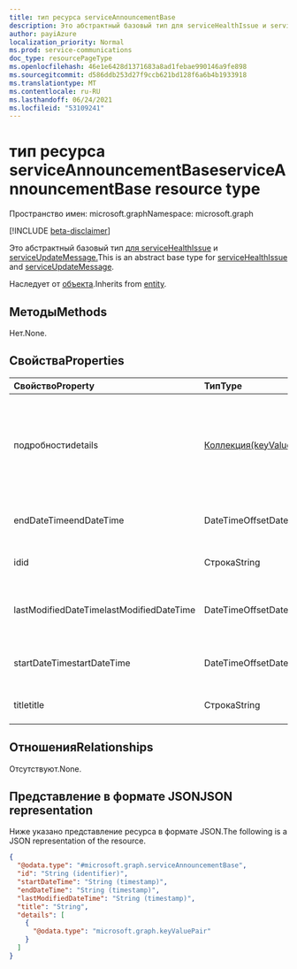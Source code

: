 ```yaml
---
title: тип ресурса serviceAnnouncementBase
description: Это абстрактный базовый тип для serviceHealthIssue и serviceUpdateMessage.
author: payiAzure
localization_priority: Normal
ms.prod: service-communications
doc_type: resourcePageType
ms.openlocfilehash: 46e1e6428d1371683a8ad1febae990146a9fe898
ms.sourcegitcommit: d586ddb253d27f9ccb621bd128f6a6b4b1933918
ms.translationtype: MT
ms.contentlocale: ru-RU
ms.lasthandoff: 06/24/2021
ms.locfileid: "53109241"
---
```

# <a name="serviceannouncementbase-resource-type"></a><span data-ttu-id="9e269-103">тип ресурса serviceAnnouncementBase</span><span class="sxs-lookup"><span data-stu-id="9e269-103">serviceAnnouncementBase resource type</span></span>

<span data-ttu-id="9e269-104">Пространство имен: microsoft.graph</span><span class="sxs-lookup"><span data-stu-id="9e269-104">Namespace: microsoft.graph</span></span>

[!INCLUDE [beta-disclaimer](../../includes/beta-disclaimer.md)]

<span data-ttu-id="9e269-105">Это абстрактный базовый тип [для serviceHealthIssue](../resources/servicehealthissue.md) и [serviceUpdateMessage.](../resources/serviceupdatemessage.md)</span><span class="sxs-lookup"><span data-stu-id="9e269-105">This is an abstract base type for [serviceHealthIssue](../resources/servicehealthissue.md) and [serviceUpdateMessage](../resources/serviceupdatemessage.md).</span></span>

<span data-ttu-id="9e269-106">Наследует от [объекта](../resources/entity.md).</span><span class="sxs-lookup"><span data-stu-id="9e269-106">Inherits from [entity](../resources/entity.md).</span></span>

## <a name="methods"></a><span data-ttu-id="9e269-107">Методы</span><span class="sxs-lookup"><span data-stu-id="9e269-107">Methods</span></span>
<span data-ttu-id="9e269-108">Нет.</span><span class="sxs-lookup"><span data-stu-id="9e269-108">None.</span></span>

## <a name="properties"></a><span data-ttu-id="9e269-109">Свойства</span><span class="sxs-lookup"><span data-stu-id="9e269-109">Properties</span></span>
|<span data-ttu-id="9e269-110">Свойство</span><span class="sxs-lookup"><span data-stu-id="9e269-110">Property</span></span>|<span data-ttu-id="9e269-111">Тип</span><span class="sxs-lookup"><span data-stu-id="9e269-111">Type</span></span>|<span data-ttu-id="9e269-112">Описание</span><span class="sxs-lookup"><span data-stu-id="9e269-112">Description</span></span>|
|:---|:---|:---|
|<span data-ttu-id="9e269-113">подробности</span><span class="sxs-lookup"><span data-stu-id="9e269-113">details</span></span>|<span data-ttu-id="9e269-114">[Коллекция(keyValuePair)](../resources/keyvaluepair.md)</span><span class="sxs-lookup"><span data-stu-id="9e269-114">Collection([keyValuePair](../resources/keyvaluepair.md))</span></span>|<span data-ttu-id="9e269-115">Дополнительные сведения о событии службы.</span><span class="sxs-lookup"><span data-stu-id="9e269-115">Additional details about service event.</span></span> <span data-ttu-id="9e269-116">Это свойство не поддерживает фильтры.</span><span class="sxs-lookup"><span data-stu-id="9e269-116">This property doesn't support filters.</span></span>|
|<span data-ttu-id="9e269-117">endDateTime</span><span class="sxs-lookup"><span data-stu-id="9e269-117">endDateTime</span></span>|<span data-ttu-id="9e269-118">DateTimeOffset</span><span class="sxs-lookup"><span data-stu-id="9e269-118">DateTimeOffset</span></span>|<span data-ttu-id="9e269-119">Конечное время события службы.</span><span class="sxs-lookup"><span data-stu-id="9e269-119">The end time of the service event.</span></span>|
|<span data-ttu-id="9e269-120">id</span><span class="sxs-lookup"><span data-stu-id="9e269-120">id</span></span>|<span data-ttu-id="9e269-121">Строка</span><span class="sxs-lookup"><span data-stu-id="9e269-121">String</span></span>|<span data-ttu-id="9e269-122">Id события службы.</span><span class="sxs-lookup"><span data-stu-id="9e269-122">The id of the service event.</span></span>|
|<span data-ttu-id="9e269-123">lastModifiedDateTime</span><span class="sxs-lookup"><span data-stu-id="9e269-123">lastModifiedDateTime</span></span>|<span data-ttu-id="9e269-124">DateTimeOffset</span><span class="sxs-lookup"><span data-stu-id="9e269-124">DateTimeOffset</span></span>|<span data-ttu-id="9e269-125">Последнее измененное время события службы.</span><span class="sxs-lookup"><span data-stu-id="9e269-125">The last modified time of the service event.</span></span>|
|<span data-ttu-id="9e269-126">startDateTime</span><span class="sxs-lookup"><span data-stu-id="9e269-126">startDateTime</span></span>|<span data-ttu-id="9e269-127">DateTimeOffset</span><span class="sxs-lookup"><span data-stu-id="9e269-127">DateTimeOffset</span></span>|<span data-ttu-id="9e269-128">Время начала события службы.</span><span class="sxs-lookup"><span data-stu-id="9e269-128">The start time of the service event.</span></span>|
|<span data-ttu-id="9e269-129">title</span><span class="sxs-lookup"><span data-stu-id="9e269-129">title</span></span>|<span data-ttu-id="9e269-130">Строка</span><span class="sxs-lookup"><span data-stu-id="9e269-130">String</span></span>|<span data-ttu-id="9e269-131">Название события службы.</span><span class="sxs-lookup"><span data-stu-id="9e269-131">The title of the service event.</span></span>|

## <a name="relationships"></a><span data-ttu-id="9e269-132">Отношения</span><span class="sxs-lookup"><span data-stu-id="9e269-132">Relationships</span></span>
<span data-ttu-id="9e269-133">Отсутствуют.</span><span class="sxs-lookup"><span data-stu-id="9e269-133">None.</span></span>

## <a name="json-representation"></a><span data-ttu-id="9e269-134">Представление в формате JSON</span><span class="sxs-lookup"><span data-stu-id="9e269-134">JSON representation</span></span>
<span data-ttu-id="9e269-135">Ниже указано представление ресурса в формате JSON.</span><span class="sxs-lookup"><span data-stu-id="9e269-135">The following is a JSON representation of the resource.</span></span>
<!-- {
  "blockType": "resource",
  "keyProperty": "id",
  "@odata.type": "microsoft.graph.serviceAnnouncementBase",
  "baseType": "microsoft.graph.entity",
  "openType": false
}
-->
``` json
{
  "@odata.type": "#microsoft.graph.serviceAnnouncementBase",
  "id": "String (identifier)",
  "startDateTime": "String (timestamp)",
  "endDateTime": "String (timestamp)",
  "lastModifiedDateTime": "String (timestamp)",
  "title": "String",
  "details": [
    {
      "@odata.type": "microsoft.graph.keyValuePair"
    }
  ]
}
```